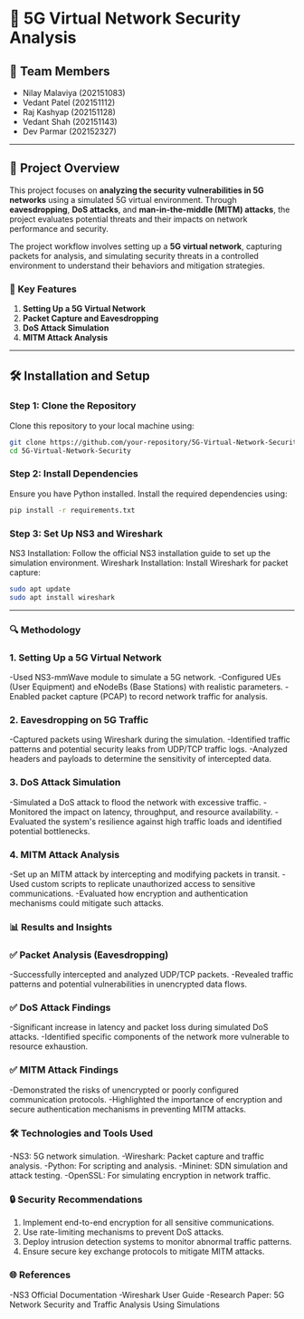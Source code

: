 # 🚀 5G Virtual Network Security Analysis

## 👥 Team Members
- Nilay Malaviya (202151083) 
- Vedant Patel (202151112) 
- Raj Kashyap (202151128) 
- Vedant Shah (202151143) 
- Dev Parmar (202152327) 

---

## 📖 Project Overview
This project focuses on **analyzing the security vulnerabilities in 5G networks** using a simulated 5G virtual environment. Through **eavesdropping**, **DoS attacks**, and **man-in-the-middle (MITM) attacks**, the project evaluates potential threats and their impacts on network performance and security.

The project workflow involves setting up a **5G virtual network**, capturing packets for analysis, and simulating security threats in a controlled environment to understand their behaviors and mitigation strategies.

### 🌟 Key Features
1. **Setting Up a 5G Virtual Network**  
2. **Packet Capture and Eavesdropping**  
3. **DoS Attack Simulation**  
4. **MITM Attack Analysis**

---

## 🛠 Installation and Setup

### Step 1: Clone the Repository
Clone this repository to your local machine using:
```bash
git clone https://github.com/your-repository/5G-Virtual-Network-Security.git  
cd 5G-Virtual-Network-Security  
```

### Step 2: Install Dependencies
Ensure you have Python installed. Install the required dependencies using:

```bash
pip install -r requirements.txt
```

### Step 3: Set Up NS3 and Wireshark
NS3 Installation: Follow the official NS3 installation guide to set up the simulation environment.
Wireshark Installation: Install Wireshark for packet capture:

```bash
sudo apt update  
sudo apt install wireshark
```

---

### 🔍 Methodology

### 1. Setting Up a 5G Virtual Network
-Used NS3-mmWave module to simulate a 5G network.
-Configured UEs (User Equipment) and eNodeBs (Base Stations) with realistic parameters.
-Enabled packet capture (PCAP) to record network traffic for analysis.

### 2. Eavesdropping on 5G Traffic
-Captured packets using Wireshark during the simulation.
-Identified traffic patterns and potential security leaks from UDP/TCP traffic logs.
-Analyzed headers and payloads to determine the sensitivity of intercepted data.

### 3. DoS Attack Simulation
-Simulated a DoS attack to flood the network with excessive traffic.
-Monitored the impact on latency, throughput, and resource availability.
-Evaluated the system's resilience against high traffic loads and identified potential bottlenecks.

### 4. MITM Attack Analysis
-Set up an MITM attack by intercepting and modifying packets in transit.
-Used custom scripts to replicate unauthorized access to sensitive communications.
-Evaluated how encryption and authentication mechanisms could mitigate such attacks.

### 📊 Results and Insights

### ✅ Packet Analysis (Eavesdropping)
-Successfully intercepted and analyzed UDP/TCP packets.
-Revealed traffic patterns and potential vulnerabilities in unencrypted data flows.

### ✅ DoS Attack Findings
-Significant increase in latency and packet loss during simulated DoS attacks.
-Identified specific components of the network more vulnerable to resource exhaustion.

### ✅ MITM Attack Findings
-Demonstrated the risks of unencrypted or poorly configured communication protocols.
-Highlighted the importance of encryption and secure authentication mechanisms in preventing MITM attacks.

### 🛠 Technologies and Tools Used
-NS3: 5G network simulation.
-Wireshark: Packet capture and traffic analysis.
-Python: For scripting and analysis.
-Mininet: SDN simulation and attack testing.
-OpenSSL: For simulating encryption in network traffic.

### 🔒 Security Recommendations
1. Implement end-to-end encryption for all sensitive communications.
2. Use rate-limiting mechanisms to prevent DoS attacks.
3. Deploy intrusion detection systems to monitor abnormal traffic patterns.
4. Ensure secure key exchange protocols to mitigate MITM attacks.

### 🌐 References
-NS3 Official Documentation
-Wireshark User Guide
-Research Paper: 5G Network Security and Traffic Analysis Using Simulations
